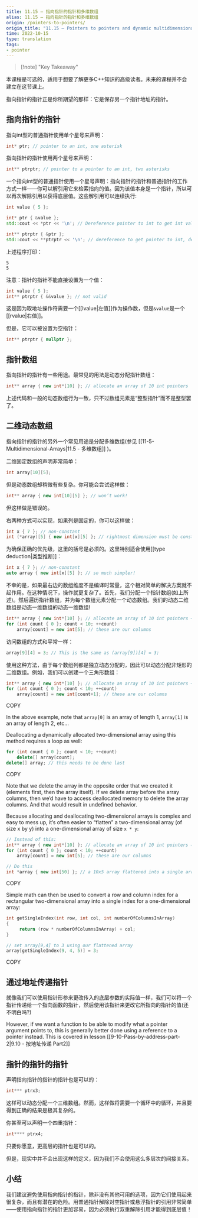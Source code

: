 ```yaml
---
title: 11.15 — 指向指针的指针和多维数组
alias: 11.15 — 指向指针的指针和多维数组
origin: /pointers-to-pointers/
origin_title: "11.15 — Pointers to pointers and dynamic multidimensional arrays"
time: 2022-10-15
type: translation
tags:
- pointer
---
```


> [!note] "Key Takeaway"
	


本课程是可选的，适用于想要了解更多C++知识的高级读者。未来的课程并不会建立在这节课上。

指向指针的指针正是你所期望的那样：它是保存另一个指针地址的指针。

## 指向指针的指针

指向int型的普通指针使用单个星号来声明：

```cpp
int* ptr; // pointer to an int, one asterisk
```

指向指针的指针使用两个星号来声明：

```cpp
int** ptrptr; // pointer to a pointer to an int, two asterisks
```

一个指向int型的普通指针使用一个星号声明：指向指针的指针和普通指针的工作方式一样——你可以解引用它来检索指向的值。因为该值本身是一个指针，所以可以再次解除引用以获得底层值。这些解引用可以连续执行:

```cpp
int value { 5 };

int* ptr { &value };
std::cout << *ptr << '\n'; // Dereference pointer to int to get int value

int** ptrptr { &ptr };
std::cout << **ptrptr << '\n'; // dereference to get pointer to int, dereference again to get int value
```

上述程序打印：

```
5
5
```

注意：指针的指针不能直接设置为一个值：

```cpp
int value { 5 };
int** ptrptr { &&value }; // not valid
```

这是因为取地址操作符需要一个[[lvalue|左值]]作为操作数，但是`&value`是一个[[rvalue|右值]]。

但是，它可以被设置为空指针：

```cpp
int** ptrptr { nullptr };
```

## 指针数组

指向指针的指针有一些用途。最常见的用法是动态分配指针数组：

```cpp
int** array { new int*[10] }; // allocate an array of 10 int pointers
```

上述代码和一般的动态数组行为一致，只不过数组元素是“整型指针”而不是整型罢了。

## 二维动态数组

指向指针的指针的另外一个常见用途是分配多维数组(参见 [[11-5-Multidimensional-Arrays|11.5 - 多维数组]] )。

二维固定数组的声明非常简单：

```cpp
int array[10][5];
```

但是动态数组却稍微有些复杂。你可能会尝试这样做：

```cpp
int** array { new int[10][5] }; // won’t work!
```

但这样做是错误的。

右两种方式可以实现，如果列是固定的，你可以这样做：

```cpp
int x { 7 }; // non-constant
int (*array)[5] { new int[x][5] }; // rightmost dimension must be constexpr
```

为确保正确的优先级，这里的括号是必须的。这里特别适合使用[[type deduction|类型推断]]：

```cpp
int x { 7 }; // non-constant
auto array { new int[x][5] }; // so much simpler!
```

不幸的是，如果最右边的数组维度不是编译时常量，这个相对简单的解决方案就不起作用。在这种情况下，操作就更复杂了。首先，我们分配一个指针数组(如上所述)。然后遍历指针数组，并为每个数组元素分配一个动态数组。我们的动态二维数组是动态一维数组的动态一维数组!

```cpp
int** array { new int*[10] }; // allocate an array of 10 int pointers — these are our rows
for (int count { 0 }; count < 10; ++count)
    array[count] = new int[5]; // these are our columns
```

访问数组的方式和平常一样：

```cpp
array[9][4] = 3; // This is the same as (array[9])[4] = 3;
```

使用这种方法，由于每个数组列都是独立动态分配的，因此可以动态分配非矩形的二维数组。例如，我们可以创建一个三角形数组：

```cpp
int** array { new int*[10] }; // allocate an array of 10 int pointers — these are our rows
for (int count { 0 }; count < 10; ++count)
    array[count] = new int[count+1]; // these are our columns
```

COPY

In the above example, note that `array[0]` is an array of length 1, `array[1]` is an array of length 2, etc…

Deallocating a dynamically allocated two-dimensional array using this method requires a loop as well:

```cpp
for (int count { 0 }; count < 10; ++count)
    delete[] array[count];
delete[] array; // this needs to be done last
```

COPY

Note that we delete the array in the opposite order that we created it (elements first, then the array itself). If we delete array before the array columns, then we’d have to access deallocated memory to delete the array columns. And that would result in undefined behavior.

Because allocating and deallocating two-dimensional arrays is complex and easy to mess up, it’s often easier to “flatten” a two-dimensional array (of size x by y) into a one-dimensional array of size `x * y`:

```cpp
// Instead of this:
int** array { new int*[10] }; // allocate an array of 10 int pointers — these are our rows
for (int count { 0 }; count < 10; ++count)
    array[count] = new int[5]; // these are our columns

// Do this
int *array { new int[50] }; // a 10x5 array flattened into a single array
```

COPY

Simple math can then be used to convert a row and column index for a rectangular two-dimensional array into a single index for a one-dimensional array:

```cpp
int getSingleIndex(int row, int col, int numberOfColumnsInArray)
{
     return (row * numberOfColumnsInArray) + col;
}

// set array[9,4] to 3 using our flattened array
array[getSingleIndex(9, 4, 5)] = 3;
```

COPY

## 通过地址传递指针

就像我们可以使用指针形参来更改传入的底层参数的实际值一样，我们可以将一个指针传递给一个指向函数的指针，然后使用该指针来更改它所指向的指针的值(还不明白吗?)

However, if we want a function to be able to modify what a pointer argument points to, this is generally better done using a reference to a pointer instead. This is covered in lesson [[9-10-Pass-by-address-part-2|9.10 - 按地址传递 Part2]]

## 指针的指针的指针

声明指向指针的指针的指针也是可以的：

```cpp
int*** ptrx3;
```

这样可以动态分配一个三维数组。然而，这样做将需要一个循环中的循环，并且要得到正确的结果是极其复杂的。

你甚至可以声明一个四重指针：

```cpp
int**** ptrx4;
```

只要你愿意，更高层的指针也是可以的。

但是，现实中并不会出现这样的定义，因为我们不会使用这么多层次的间接关系。

## 小结

我们建议避免使用指向指针的指针，除非没有其他可用的选项，因为它们使用起来很复杂，而且有潜在的危险。用普通指针解除对空指针或悬浮指针的引用非常简单——使用指向指针的指针更加容易，因为必须执行双重解除引用才能得到底层值！


